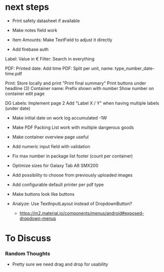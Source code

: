 # next steps
* Print safety datasheet if available


* Make notes field work
* Item Amounts: Make TextField to adjust it directly
* Add firebase auth


Label: Value in €
Filter: Search in everything

PDF: Printed date: Add time
PDF: Split per unit, name: type_number_date-time.pdf

Print: Store locally and print
"Print final summary"
Print buttons under headline (3)
Container name: Prefix shown with number
Show number on container edit page

DG Labels: Implement page 2
Add "Label X / Y" when having multiple labels (under date)

* Make initial date on work log accumulated -1W


* Make PDF Packing List work with multiple dangerous goods
* Make container overview page useful
* Add numeric input field with validation
* Fix max number in package list footer (count per container)
* Optimize sizes for Galaxy Tab A8 SMX200

* Add possibility to choose from previously uploaded images

* Add configurable default printer per pdf type
* Make buttons look like buttons


* Analyze: Use TextInputLayout instead of DropdownButton?
    * https://m2.material.io/components/menus/android#exposed-dropdown-menus

# To Discuss

### Random Thoughts

* Pretty sure we need drag and drop for usability